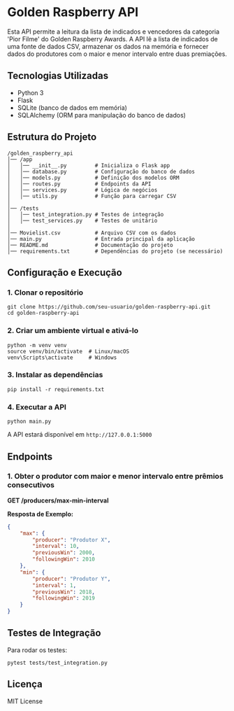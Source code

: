 # Golden Raspberry API

Esta API permite a leitura da lista de indicados e vencedores da categoria 'Pior Filme' do Golden Raspberry Awards.
A API lê a lista de indicados de uma fonte de dados CSV, armazenar os dados na memória e fornecer dados do produtores com o maior e menor intervalo entre duas premiações.

## Tecnologias Utilizadas
- Python 3
- Flask
- SQLite (banco de dados em memória)
- SQLAlchemy (ORM para manipulação do banco de dados)

## Estrutura do Projeto
```
/golden_raspberry_api
│── /app
│   │── __init__.py         # Inicializa o Flask app
│   │── database.py         # Configuração do banco de dados
│   │── models.py           # Definição dos modelos ORM
│   │── routes.py           # Endpoints da API
│   │── services.py         # Lógica de negócios
│   │── utils.py            # Função para carregar CSV
│
│── /tests
│   │── test_integration.py # Testes de integração
│   │── test_services.py 	# Testes de unitário
│
│── Movielist.csv           # Arquivo CSV com os dados
│── main.py                 # Entrada principal da aplicação
│── README.md               # Documentação do projeto
│── requirements.txt        # Dependências do projeto (se necessário)
```

## Configuração e Execução
### 1. Clonar o repositório
```
git clone https://github.com/seu-usuario/golden-raspberry-api.git
cd golden-raspberry-api
```

### 2. Criar um ambiente virtual e ativá-lo
```
python -m venv venv
source venv/bin/activate  # Linux/macOS
venv\Scripts\activate     # Windows
```

### 3. Instalar as dependências
```
pip install -r requirements.txt
```

### 4. Executar a API
```
python main.py
```
A API estará disponível em `http://127.0.0.1:5000`

## Endpoints
### 1. Obter o produtor com maior e menor intervalo entre prêmios consecutivos
**GET /producers/max-min-interval**

**Resposta de Exemplo:**
```json
{
    "max": {
        "producer": "Produtor X",
        "interval": 10,
        "previousWin": 2000,
        "followingWin": 2010
    },
    "min": {
        "producer": "Produtor Y",
        "interval": 1,
        "previousWin": 2018,
        "followingWin": 2019
    }
}
```

## Testes de Integração
Para rodar os testes:
```
pytest tests/test_integration.py
```

## Licença
MIT License

